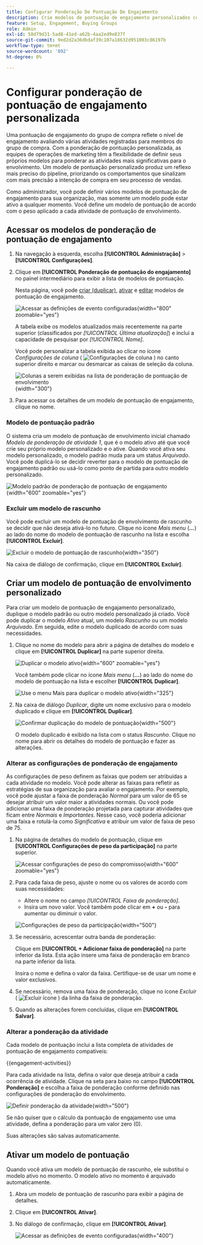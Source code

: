 ```yaml
---
title: Configurar Ponderação De Pontuação De Engajamento
description: Crie modelos de pontuação de engajamento personalizados com atividades ponderadas para medir o engajamento e a intenção do grupo de compras com precisão no Journey Optimizer B2B edition.
feature: Setup, Engagement, Buying Groups
role: Admin
exl-id: 50d79d31-5ad8-41ed-a62b-4aa2ed9e837f
source-git-commit: 9ed2d2a36dbdaf39c107a18632d951003c86197b
workflow-type: tm+mt
source-wordcount: '892'
ht-degree: 0%

---
```


# Configurar ponderação de pontuação de engajamento personalizada

Uma pontuação de engajamento do grupo de compra reflete o nível de engajamento avaliando várias atividades registradas para membros do grupo de compra. Com a ponderação de pontuação personalizada, as equipes de operações de marketing têm a flexibilidade de definir seus próprios modelos para ponderar as atividades mais significativas para o envolvimento. Um modelo de pontuação personalizado produz um reflexo mais preciso do pipeline, priorizando os comportamentos que sinalizam com mais precisão a intenção de compra em seu processo de vendas.

Como administrador, você pode definir vários modelos de pontuação de engajamento para sua organização, mas somente um modelo pode estar ativo a qualquer momento. Você define um modelo de pontuação de acordo com o peso aplicado a cada atividade de pontuação de envolvimento.

## Acessar os modelos de ponderação de pontuação de engajamento

1. Na navegação à esquerda, escolha **[!UICONTROL Administração]** > **[!UICONTROL Configurações]**.

1. Clique em **[!UICONTROL Ponderação de pontuação do engajamento]** no painel intermediário para exibir a lista de modelos de pontuação.

   Nesta página, você pode [criar (duplicar)](#create-an-engagement-score-model), [ativar](#activate-a-score-model) e [editar](#change-the-engagement-weighting-settings) modelos de pontuação de engajamento.

   ![Acessar as definições de evento configuradas](./assets/configuration-engagement-scoring-list.png){width="800" zoomable="yes"}

   A tabela exibe os modelos atualizados mais recentemente na parte superior (classificados por _[!UICONTROL Última atualização]_) e inclui a capacidade de pesquisar por _[!UICONTROL Nome]_.

   Você pode personalizar a tabela exibida ao clicar no ícone _Configurações de coluna_ ( ![Configurações de coluna](../assets/do-not-localize/icon-column-settings.svg) ) no canto superior direito e marcar ou desmarcar as caixas de seleção da coluna.

   ![Colunas a serem exibidas na lista de ponderação de pontuação de envolvimento](./assets/configuration-engagement-scoring-list-columns.png){width="300"}

1. Para acessar os detalhes de um modelo de pontuação de engajamento, clique no nome.

### Modelo de pontuação padrão

O sistema cria um modelo de pontuação de envolvimento inicial chamado _Modelo de ponderação de atividade 1_, que é o modelo ativo até que você crie seu próprio modelo personalizado e o ative. Quando você ativa seu modelo personalizado, o modelo padrão muda para um status _Arquivado_. Você pode duplicá-lo se decidir reverter para o modelo de pontuação de engajamento padrão ou usá-lo como ponto de partida para outro modelo personalizado.

![Modelo padrão de ponderação de pontuação de engajamento](./assets/configuration-engagement-scoring-model-default.png){width="600" zoomable="yes"}

### Excluir um modelo de rascunho

Você pode excluir um modelo de pontuação de envolvimento de rascunho se decidir que não deseja ativá-lo no futuro. Clique no ícone _Mais menu_ (***...***) ao lado do nome do modelo de pontuação de rascunho na lista e escolha **[!UICONTROL Excluir]**.

![Excluir o modelo de pontuação de rascunho](./assets/configuration-engagement-scoring-model-more-delete.png){width="350"}

Na caixa de diálogo de confirmação, clique em **[!UICONTROL Excluir]**.

## Criar um modelo de pontuação de envolvimento personalizado

Para criar um modelo de pontuação de engajamento personalizado, duplique o modelo padrão ou outro modelo personalizado já criado. Você pode duplicar o modelo _Ativo_ atual, um modelo _Rascunho_ ou um modelo _Arquivado_. Em seguida, edite o modelo duplicado de acordo com suas necessidades.

1. Clique no nome do modelo para abrir a página de detalhes do modelo e clique em **[!UICONTROL Duplicar]** na parte superior direita.

   ![Duplicar o modelo ativo](./assets/configuration-engagement-scoring-model-duplicate.png){width="600" zoomable="yes"}

   Você também pode clicar no ícone _Mais menu_ (***...***) ao lado do nome do modelo de pontuação na lista e escolher **[!UICONTROL Duplicar]**.

   ![Use o menu Mais para duplicar o modelo ativo](./assets/configuration-engagement-scoring-model-more-duplicate.png){width="325"}

1. Na caixa de diálogo _Duplicar_, digite um nome exclusivo para o modelo duplicado e clique em **[!UICONTROL Duplicar]**.

   ![Confirmar duplicação do modelo de pontuação](./assets/configuration-engagement-scoring-model-duplicate-dialog.png){width="500"}

   O modelo duplicado é exibido na lista com o status _Rascunho_. Clique no nome para abrir os detalhes do modelo de pontuação e fazer as alterações.

### Alterar as configurações de ponderação de engajamento

As configurações de peso definem as faixas que podem ser atribuídas a cada atividade no modelo. Você pode alterar as faixas para refletir as estratégias de sua organização para avaliar o engajamento. Por exemplo, você pode ajustar a faixa de ponderação _Normal_ para um valor de 65 se desejar atribuir um valor maior a atividades normais. Ou você pode adicionar uma faixa de ponderação projetada para capturar atividades que ficam entre _Normais_ e _Importantes_. Nesse caso, você poderia adicionar uma faixa e rotulá-la como _Significativa_ e atribuir um valor de faixa de peso de 75.

1. Na página de detalhes do modelo de pontuação, clique em **[!UICONTROL Configurações de peso da participação]** na parte superior.

   ![Acessar configurações de peso do compromisso](./assets/configuration-engagement-scoring-model-weight-settings-button.png){width="600" zoomable="yes"}

1. Para cada faixa de peso, ajuste o nome ou os valores de acordo com suas necessidades:

   * Altere o nome no campo _[!UICONTROL Faixa de ponderação]_.
   * Insira um novo valor. Você também pode clicar em **&plus;** ou **-** para aumentar ou diminuir o valor.

   ![Configurações de peso da participação](./assets/configuration-engagement-scoring-model-weight-settings.png){width="500"}

1. Se necessário, acrescentar outra banda de ponderação:

   Clique em **[!UICONTROL + Adicionar faixa de ponderação]** na parte inferior da lista. Esta ação insere uma faixa de ponderação em branco na parte inferior da lista.

   Insira o nome e defina o valor da faixa. Certifique-se de usar um nome e valor exclusivos.

1. Se necessário, remova uma faixa de ponderação, clique no ícone _Excluir_ ( ![Excluir ícone](../assets/do-not-localize/icon-delete-outline.svg) ) da linha da faixa de ponderação.

1. Quando as alterações forem concluídas, clique em **[!UICONTROL Salvar]**.

### Alterar a ponderação da atividade

Cada modelo de pontuação inclui a lista completa de atividades de pontuação de engajamento compatíveis:

{{engagement-activities}}

Para cada atividade na lista, defina o valor que deseja atribuir a cada ocorrência de atividade. Clique na seta para baixo no campo **[!UICONTROL Ponderação]** e escolha a faixa de ponderação conforme definido nas configurações de ponderação do envolvimento.

![Definir ponderação da atividade](./assets/configuration-engagement-scoring-model-set-activity-weighting.png){width="500"}

Se não quiser que o cálculo da pontuação de engajamento use uma atividade, defina a ponderação para um valor zero (0).

Suas alterações são salvas automaticamente.

## Ativar um modelo de pontuação

Quando você ativa um modelo de pontuação de rascunho, ele substitui o modelo ativo no momento. O modelo ativo no momento é arquivado automaticamente.

1. Abra um modelo de pontuação de rascunho para exibir a página de detalhes.

1. Clique em **[!UICONTROL Ativar]**.

1. No diálogo de confirmação, clique em **[!UICONTROL Ativar]**.

   ![Acessar as definições de evento configuradas](./assets/configuration-engagement-scoring-activate-dialog.png){width="400"}
